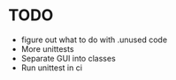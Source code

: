# TODO
- figure out what to do with .unused code
- More unittests
- Separate GUI into classes
- Run unittest in ci